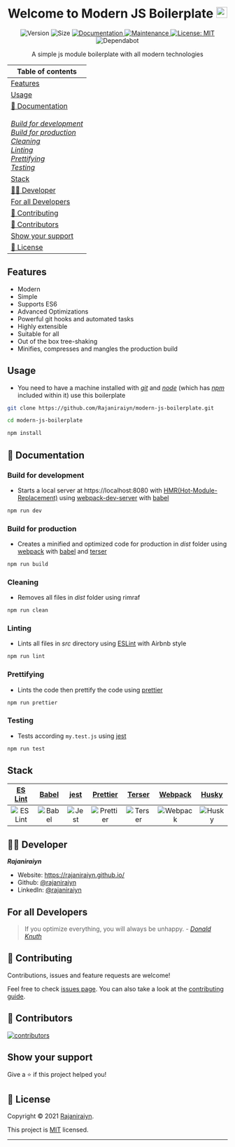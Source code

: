 <div align="center">

# Welcome to Modern JS Boilerplate <img src="https://media.giphy.com/media/hvRJCLFzcasrR4ia7z/giphy.gif" width="25px">

<p>

![Version](https://img.shields.io/npm/v/modern-js-boilerplate)
![Size](https://img.shields.io/github/repo-size/Rajaniraiyn/modern-js-boilerplate)
<a href="https://github.com/Rajaniraiyn/modern-js-boilerplate#readme" target="_blank">
![Documentation](https://img.shields.io/badge/documentation-yes-brightgreen.svg)
</a>
<a href="https://github.com/Rajaniraiyn/modern-js-boilerplate/graphs/commit-activity" target="_blank">
![Maintenance](https://img.shields.io/badge/Maintained%3F-yes-green.svg)
</a>
<a href="https://github.com/Rajaniraiyn/modern-js-boilerplate/blob/master/LICENSE" target="_blank">
![License: MIT](https://img.shields.io/github/license/Rajaniraiyn/modern-js-boilerplate)
</a>
![Dependabot](https://badgen.net/github/dependabot/Rajaniraiyn/modern-js-boilerplate)

</p>

A simple js module boilerplate with all modern technologies

| Table of contents                                                                                                                                                                                                                                                       |
| ----------------------------------------------------------------------------------------------------------------------------------------------------------------------------------------------------------------------------------------------------------------------- |
| [Features](#features)                                                                                                                                                                                                                                                   |
| [Usage](#usage)                                                                                                                                                                                                                                                         |
| [📜 Documentation](#-documentation) <br/> <br/> _[Build for development](#build-for-development) <br/> [Build for production](#build-for-production) <br/> [Cleaning](#cleaning) <br/> [Linting](#linting) <br/> [Prettifying](#prettifying) <br/> [Testing](#testing)_ |
| [Stack](#stack)                                                                                                                                                                                                                                                         |
| [👨‍💻 Developer](#-developer)                                                                                                                                                                                                                                             |
| [For all Developers](#for-all-developers)                                                                                                                                                                                                                               |
| [🤝 Contributing](#-contributing)                                                                                                                                                                                                                                       |
| [🤝 Contributors](#-contributors)                                                                                                                                                                                                                                       |
| [Show your support](#show-your-support)                                                                                                                                                                                                                                 |
| [📝 License](#-license)                                                                                                                                                                                                                                                 |

</div>

## Features

- Modern
- Simple
- Supports ES6
- Advanced Optimizations
- Powerful git hooks and automated tasks
- Highly extensible
- Suitable for all
- Out of the box tree-shaking
- Minifies, compresses and mangles the production build

## Usage

- You need to have a machine installed with _[git](https://git-scm.com/)_ and _[node](https://nodejs.org/)_ (which has _[npm](https://www.npmjs.com/)_ included within it) use this boilerplate

```sh
git clone https://github.com/Rajaniraiyn/modern-js-boilerplate.git

cd modern-js-boilerplate

npm install
```

## 📜 Documentation

### Build for development

- Starts a local server at https://localhost:8080 with [HMR(Hot-Module-Replacement)](https://webpack.js.org/guides/hot-module-replacement/) using [webpack-dev-server](https://webpack.js.org/configuration/dev-server/) with [babel](https://babeljs.io/)

```sh
npm run dev
```

### Build for production

- Creates a minified and optimized code for production in _dist_ folder using [webpack](https://webpack.js.org/) with [babel](https://babeljs.io/) and [terser](https://terser.org/)

```sh
npm run build
```

### Cleaning

- Removes all files in _dist_ folder using rimraf

```sh
npm run clean
```

### Linting

- Lints all files in _src_ directory using [ESLint](https://eslint.org/) with Airbnb style

```sh
npm run lint
```

### Prettifying

- Lints the code then prettify the code using [prettier](https://prettier.io/)

```sh
npm run prettier
```

### Testing

- Tests according `my.test.js` using [jest](https://jestjs.io/)

```sh
npm run test
```

## Stack

|               [ES Lint](https://eslint.org/)                |               [Babel](https://babeljs.io/)                |                                        [jest](https://jestjs.io/)                                         |                                     [Prettier](https://prettier.io/)                                      |                [Terser](https://terser.org/)                |             [Webpack](https://webpack.js.org/)              |             [ Husky](https://typicode.github.io/husky/#/)              |
| :---------------------------------------------------------: | :-------------------------------------------------------: | :-------------------------------------------------------------------------------------------------------: | :-------------------------------------------------------------------------------------------------------: | :---------------------------------------------------------: | :---------------------------------------------------------: | :--------------------------------------------------------------------: |
| ![ES Lint](https://avatars.githubusercontent.com/u/6019716) | ![Babel](https://avatars.githubusercontent.com/u/9637642) | ![Jest](https://github.com/facebook/jest/blob/main/website/static/img/favicon/android-chrome-512x512.png) | ![Prettier](https://github.com/prettier/prettier-logo/blob/master/images/prettier-icon-clean-centred.svg) | ![Terser](https://avatars.githubusercontent.com/u/43502240) | ![Webpack](https://avatars.githubusercontent.com/u/2105791) | ![Husky](https://images.opencollective.com/husky/7bdbfe1/logo/256.png) |

## 👨‍💻 Developer

**_Rajaniraiyn_**

- Website: https://rajaniraiyn.github.io/
- Github: [@rajaniraiyn](https://github.com/Rajaniraiyn)
- LinkedIn: [@rajaniraiyn](https://linkedin.com/in/rajaniraiyn)

## For all Developers

> If you optimize everything, you will always be unhappy. - _[Donald Knuth](https://en.wikipedia.org/wiki/Donald_Knuth)_

## 🤝 Contributing

Contributions, issues and feature requests are welcome!

Feel free to check [issues page](https://github.com/Rajaniraiyn/modern-js-boilerplate/issues). You can also take a look at the [contributing guide](CONTRIBUTING.md).

## 🤝 Contributors

<a href="https://github.com/rajaniraiyn/modern-js-boilerplate/graphs/contributors">
  
  ![contributors](https://contrib.rocks/image?repo=rajaniraiyn/modern-js-boilerplate)
  
</a>

## Show your support

Give a ⭐️ if this project helped you!

## 📝 License

Copyright © 2021 [Rajaniraiyn](https://github.com/Rajaniraiyn).

This project is [MIT](LICENSE) licensed.

---

